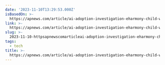```yaml
---
date: '2023-11-10T13:29:53.000Z'
isBasedOn: >-
  https://apnews.com/article/ai-adoption-investigation-eharmony-child-welfare-f803bf3faa02bc90d285e68b1d2bc560
link: >-
  https://apnews.com/article/ai-adoption-investigation-eharmony-child-welfare-f803bf3faa02bc90d285e68b1d2bc560
slug: >-
  2023-11-10-httpsapnewscomarticleai-adoption-investigation-eharmony-child-welfare-f803bf3faa02bc90d285e68b1d2bc560
tags:
  - tech
title: >-
  https://apnews.com/article/ai-adoption-investigation-eharmony-child-welfare-f803bf3faa02bc90d285e68b1d2bc560
---
```


